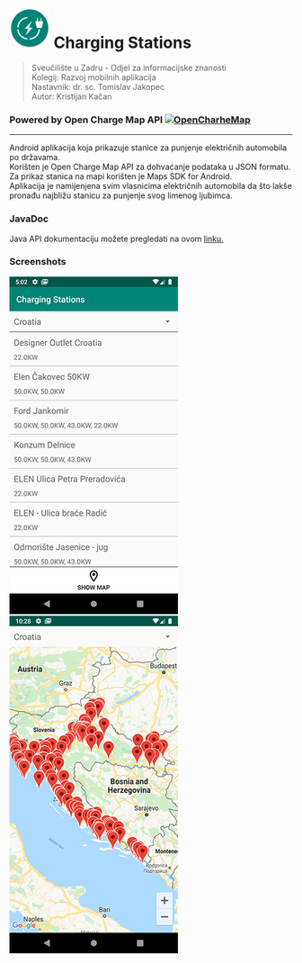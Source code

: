 # ![](https://github.com/kkacan/ChargingStations/blob/git1/app/src/main/res/mipmap-hdpi/ic_launcher_round.png) Charging Stations  

>Sveučilište u Zadru - Odjel za informacijske znanosti</br>
>Kolegij: Razvoj mobilnih aplikacija</br>
>Nastavnik: dr. sc. Tomislav Jakopec</br>
>Autor: Kristijan Kačan</br>
### Powered by Open Charge Map API [![OpenCharheMap](https://openchargemap.org/favicon.ico)](http://openchargemap.org/site/develop/api)
---
Android aplikacija koja prikazuje stanice za punjenje električnih automobila po državama.</br>
Korišten je Open Charge Map API za dohvaćanje podataka u JSON formatu.</br>
Za prikaz stanica na mapi korišten je Maps SDK for Android.</br>
Aplikacija je namijenjena svim vlasnicima električnih automobila da što lakše pronađu najbližu stanicu za punjenje svog limenog ljubimca.


### JavaDoc
Java API dokumentaciju možete pregledati na ovom [linku.][ln1]

### Screenshots
![](screenshot.png)&nbsp;&nbsp;&nbsp;&nbsp;![](screenshot2.png)




[ln1]: <https://kkacan.github.io/ChargingStations/>
